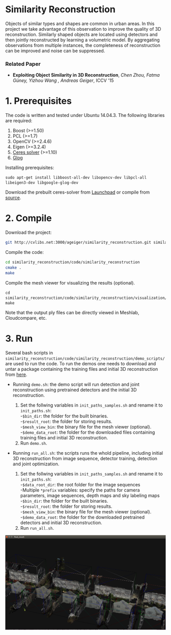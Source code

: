 # Similarity Reconstruction
Objects of similar types and shapes are common in urban areas. In this project we take advantage of this observation to improve the quality of 3D reconstruction. Similarly shaped objects are located using detectors and then jointly reconstructed by learning a volumetric model. By aggregating observations from multiple instances, the completeness of reconstruction can be improved and noise can be suppressed.

### Related Paper
* **Exploiting Object Similarity in 3D Reconstruction**, *Chen Zhou, Fatma Güney, Yizhou Wang , Andreas Geiger*, ICCV '15

# 1. Prerequisites
The code is written and tested under Ubuntu 14.04.3. The following libraries are required:

  1.  Boost (>=1.50)
  2.  PCL (>=1.7)
  3.  OpenCV (>=2.4.6)
  4.  Eigen (>=3.2.4)
  5.  [Ceres solver](http://ceres-solver.org/) (>=1.10)
  6.  [Glog](https://github.com/google/glog)

Installing prerequisites:

```
sudo apt-get install libboost-all-dev libopencv-dev libpcl-all libeigen3-dev libgoogle-glog-dev 
```

Download the prebuilt ceres-solver from [Launchpad](https://launchpad.net/ubuntu/yakkety/+package/libceres-dev)
or compile from [source](http://ceres-solver.org/).

# 2. Compile
Download the project:

```sh
git http://cvlibs.net:3000/ageiger/similarity_reconstruction.git similarity_reconstruction
```

Compile the code:

```sh
cd similarity_reconstruction/code/similarity_reconstruction
cmake .
make
```

Compile the mesh viewer for visualizing the results (optional).

```
cd similarity_reconstruction/code/similarity_reconstruction/visualization/trimesh2
make
```
Note that the output ply files can be directly viewed in Meshlab, Cloudcompare, etc.

# 3. Run
Several bash scripts in `similarity_reconstruction/code/similarity_reconstruction/demo_scripts/` are used to run the code.
To run the demos one needs to download and untar a package containing the training files and initial 3D reconstruction  from [here](https://drive.google.com/open?id=0By1iH4kzxY79Rnd6RnN5cHdEclE).
* Running `demo.sh`: the demo script will run detection and joint reconstruction using pretrained detectors and the initial 3D reconstruction.
  1. Set the follwing variables in `init_paths_samples.sh` and rename it to `init_paths.sh`:\
     -`$bin_dir`: the folder for the built binaries.\
     -`$result_root`: the folder for storing results.\
     -`$mesh_view_bin`: the binary file for the mesh viewer (optional).\
     -`$demo_data_root`: the folder for the downloaded files containing training files and initial 3D reconstruction.
  2. Run `demo.sh`.

* Running `run_all.sh`: the scripts runs the whold pipeline, including initial 3D reconstruction from image sequence, detector training, detection and joint optimization.
  1. Set the follwing variables in `init_paths_samples.sh` and rename it to `init_paths.sh`:\
     -`$data_root_dir`: the root folder for the image sequences\
     -Multiple `*prefix` variables: specify the paths for camera parameters, image sequences, depth maps and sky labeling maps\
     -`$bin_dir`: the folder for the built binaries.\
     -`$result_root`: the folder for storing results.\
     -`$mesh_view_bin`: the binary file for the mesh viewer (optional).\
     -`$demo_data_root`: the folder for the downloaded pretrained detectors and initial 3D reconstruction.
  3. Run `run_all.sh`.

![screenshot](screenshot.png "screenshot")

